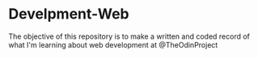 # Develpment-Web
The objective of this repository is to make a written and coded record of what I'm learning about web development at @TheOdinProject
